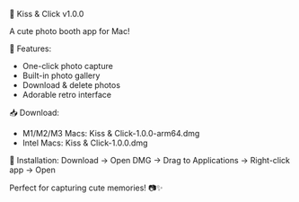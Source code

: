 📸 Kiss & Click v1.0.0

A cute photo booth app for Mac!

🎀 Features:
- One-click photo capture
- Built-in photo gallery 
- Download & delete photos
- Adorable retro interface

📥 Download:
- M1/M2/M3 Macs: Kiss & Click-1.0.0-arm64.dmg
- Intel Macs: Kiss & Click-1.0.0.dmg

📱 Installation: Download → Open DMG → Drag to Applications → Right-click app → Open

Perfect for capturing cute memories! 📷✨
